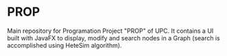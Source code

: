 # PROP

Main repository for Programation Project "PROP" of UPC. It contains a UI built with JavaFX to display, modify and search nodes in a Graph (search is accomplished using HeteSim algorithm).
